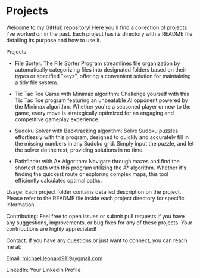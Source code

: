 # Projects
Welcome to my GitHub repository! Here you'll find a collection of projects I've worked on in the past. Each project has its directory with a README file detailing its purpose and how to use it.

Projects
- File Sorter: 
The File Sorter Program streamlines file organization by automatically categorizing files into designated folders based on their types or specified "keys", offering a convenient solution for maintaining a tidy file system.

- Tic Tac Toe Game with Minimax algorithm: 
Challenge yourself with this Tic Tac Toe program featuring an unbeatable AI opponent powered by the Minimax algorithm. Whether you're a seasoned player or new to the game, every move is strategically optimized for an engaging and competitive gameplay experience.

- Sudoku Solver with Backtracking algorithm: 
Solve Sudoku puzzles effortlessly with this program, designed to quickly and accurately fill in the missing numbers in any Sudoku grid. Simply input the puzzle, and let the solver do the rest, providing solutions in no time.

- Pathfinder with A* Algorithm: 
Navigate through mazes and find the shortest path with this program utilizing the A* algorithm. Whether it's finding the quickest route or exploring complex maps, this tool efficiently calculates optimal paths.

Usage: 
Each project folder contains detailed description on the project. Please refer to the README file inside each project directory for specific information.

Contributing: 
Feel free to open issues or submit pull requests if you have any suggestions, improvements, or bug fixes for any of these projects. Your contributions are highly appreciated!

Contact: 
If you have any questions or just want to connect, you can reach me at:

Email: michael.leonard9119@gmail.com

LinkedIn: Your LinkedIn Profile
